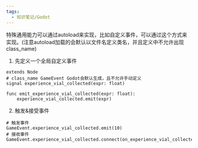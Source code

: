 ```yaml
---
tags:
  - 知识笔记/Godot
---
```

特殊通用能力可以通过autoload来实现，比如自定义事件，可以通过这个方式来实现。(注意autoload加载的会默认以文件名定义类名，并且定义中不允许出现class_name)

1. 先定义一个全局自定义事件

```
extends Node
# class_name GameEvent Godot会默认生成，且不允许手动定义
signal experience_vial_collected(expr: float)

func emit_experience_vial_collected(expr: float):
	experience_vial_collected.emit(expr)
```

2. 触发&接受事件

```
# 触发事件
GameEvent.experience_vial_collected.emit(10)
# 接收事件
GameEvent.experience_vial_collected.connect(on_experience_vial_collected)
```